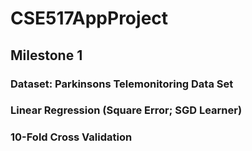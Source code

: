 # CSE517AppProject

## Milestone 1

### Dataset: Parkinsons Telemonitoring Data Set

### Linear Regression (Square Error; SGD Learner)

### 10-Fold Cross Validation